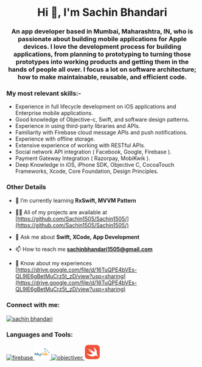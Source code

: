 <h1 align="center">Hi 👋, I'm Sachin Bhandari</h1>
<h3 align="center">An app developer based in Mumbai, Maharashtra, IN, who is passionate about building mobile applications for Apple devices. I love the development process for building applications, from planning to prototyping to turning those prototypes into working products and getting them in the hands of people all over. I focus a lot on software architecture; how to make maintainable, reusable, and efficient code.</h3>

### My most relevant skills:-
- Experience in full lifecycle development on iOS applications and Enterprise mobile applications.
- Good knowledge of Objective-c, Swift, and software design patterns.
- Experience in using third-party libraries and APIs.
- Familiarity with Firebase cloud message APIs and push notifications.
- Experience with offline storage.
- Extensive experience of working with RESTful APIs.
- Social network API integration ( Facebook, Google, Firebase ).
- Payment Gateway Integration ( Razorpay, MobiKwik ).
- Deep Knowledge in iOS, iPhone SDK, Objective C, CocoaTouch Frameworks, Xcode, Core Foundation, Design Principles.

### Other Details
- 🌱 I’m currently learning **RxSwift, MVVM Pattern**

- 👨‍💻 All of my projects are available at [https://github.com/Sachin1505/Sachin1505/](https://github.com/Sachin1505/Sachin1505/)

- 💬 Ask me about **Swift, XCode, App Development**

- 📫 How to reach me **sachinbhandari1505@gmail.com**

- 📄 Know about my experiences [https://drive.google.com/file/d/16TuQPE4bVEs-QL9lE6gBetMuCrz5t_zD/view?usp=sharing](https://drive.google.com/file/d/16TuQPE4bVEs-QL9lE6gBetMuCrz5t_zD/view?usp=sharing)

<h3 align="left">Connect with me:</h3>
<p align="left">
<a href="https://linkedin.com/in/sachin-bhandari-948454146" target="blank"><img align="center" src="https://raw.githubusercontent.com/rahuldkjain/github-profile-readme-generator/master/src/images/icons/Social/linked-in-alt.svg" alt="sachin bhandari" height="30" width="40" /></a>
</p>

<h3 align="left">Languages and Tools:</h3>
<p align="left"> <a href="https://firebase.google.com/" target="_blank" rel="noreferrer"> <img src="https://www.vectorlogo.zone/logos/firebase/firebase-icon.svg" alt="firebase" width="40" height="40"/> </a> <a href="https://www.mysql.com/" target="_blank" rel="noreferrer"> <img src="https://raw.githubusercontent.com/devicons/devicon/master/icons/mysql/mysql-original-wordmark.svg" alt="mysql" width="40" height="40"/> </a> <a href="https://developer.apple.com/library/archive/documentation/Cocoa/Conceptual/ProgrammingWithObjectiveC/Introduction/Introduction.html" target="_blank" rel="noreferrer"> <img src="https://www.vectorlogo.zone/logos/apple_objectivec/apple_objectivec-icon.svg" alt="objectivec" width="40" height="40"/> </a> <a href="https://developer.apple.com/swift/" target="_blank" rel="noreferrer"> <img src="https://raw.githubusercontent.com/devicons/devicon/master/icons/swift/swift-original.svg" alt="swift" width="40" height="40"/> </a> </p>

<!-- <p align="center"> <img src="https://github-readme-stats.vercel.app/api?username=Sachin1505&&show_icons=true&title_color=ffffff&icon_color=bb2acf&text_color=daf7dc&bg_color=151515"> </p>

<p align="center"> <img src="https://github-readme-stats.vercel.app/api/pin/?username=Sachin1505&repo=Reachability.swift&theme=dark"> </p>
 -->
